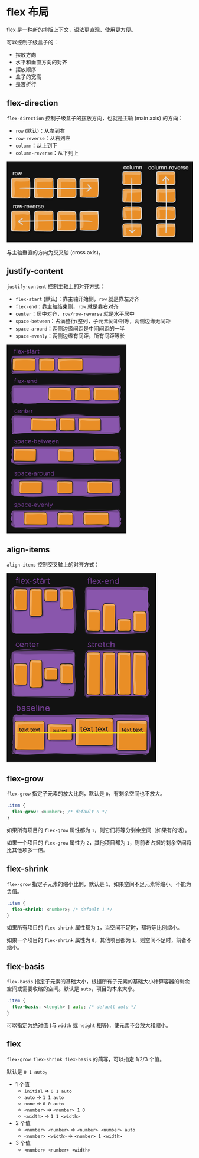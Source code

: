 # flex 布局

flex 是一种新的排版上下文，语法更直观、使用更方便。

可以控制子级盒子的：

- 摆放方向
- 水平和垂直方向的对齐
- 摆放顺序
- 盒子的宽高
- 是否折行

## flex-direction

`flex-direction` 控制子级盒子的摆放方向，也就是主轴 (main axis) 的方向：

- `row` (默认)：从左到右
- `row-reverse`：从右到左
- `column`：从上到下
- `column-reverse`：从下到上

![](assets/flex-direction.png)

与主轴垂直的方向为交叉轴 (cross axis)。

## justify-content

`justify-content` 控制主轴上的对齐方式：

- `flex-start` (默认)：靠主轴开始侧，`row` 就是靠左对齐
- `flex-end`：靠主轴结束侧，`row` 就是靠右对齐
- `center`：居中对齐，`row/row-reverse` 就是水平居中
- `space-between`：占满整行/整列，子元素间距相等，两侧边缘无间距
- `space-around`：两侧边缘间距是中间间距的一半
- `space-evenly`：两侧边缘有间距，所有间距等长

<img src="./assets/justify-content.png" style="zoom: 50%" />

## align-items

`align-items` 控制交叉轴上的对齐方式：

<img src="./assets/align-items.png" style="zoom: 50%" />

## flex-grow

`flex-grow` 指定子元素的放大比例，默认是 `0`，有剩余空间也不放大。

```css
.item {
  flex-grow: <number>; /* default 0 */
}
```

如果所有项目的 `flex-grow` 属性都为 `1`，则它们将等分剩余空间（如果有的话）。

如果一个项目的 `flex-grow` 属性为 `2`，其他项目都为 `1`，则前者占据的剩余空间将比其他项多一倍。

## flex-shrink

`flex-grow` 指定子元素的缩小比例，默认是 `1`，如果空间不足元素将缩小。不能为负值。

```css
.item {
  flex-shrink: <number>; /* default 1 */
}
```

如果所有项目的 `flex-shrink` 属性都为 `1`，当空间不足时，都将等比例缩小。

如果一个项目的 `flex-shrink` 属性为 `0`，其他项目都为 `1`，则空间不足时，前者不缩小。

## flex-basis

`flex-basis` 指定子元素的基础大小，根据所有子元素的基础大小计算容器的剩余空间或需要收缩的空间。默认是 `auto`，项目的本来大小。

```css
.item {
  flex-basis: <length> | auto; /* default auto */
}
```

可以指定为绝对值 (与 `width` 或 `height` 相等)，使元素不会放大和缩小。

## flex

`flex-grow flex-shrink flex-basis` 的简写，可以指定 1/2/3 个值。

默认是 `0 1 auto`。

- 1 个值
  - `initial` => `0 1 auto`
  - `auto` => `1 1 auto`
  - `none` => `0 0 auto`
  - `<number>` => `<number> 1 0`
  - `<width>` => `1 1 <width>`
- 2 个值
  - `<number> <number>` => `<number> <number> auto`
  - `<number> <width>` => `<number> 1 <width>`
- 3 个值
  - `<number> <number> <width>`

